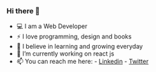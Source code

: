 ### Hi there 👋


- :computer: I am a Web Developer
- ⚡ I love programming, design and books
- 🌱 I believe in learning and growing everyday
- 🔭 I’m currently working on react js
- 📫 You can reach me here:
      - [Linkedin](https://www.linkedin.com/in/harshpopat/)
      - [Twitter](https://twitter.com/harshpopat99)


